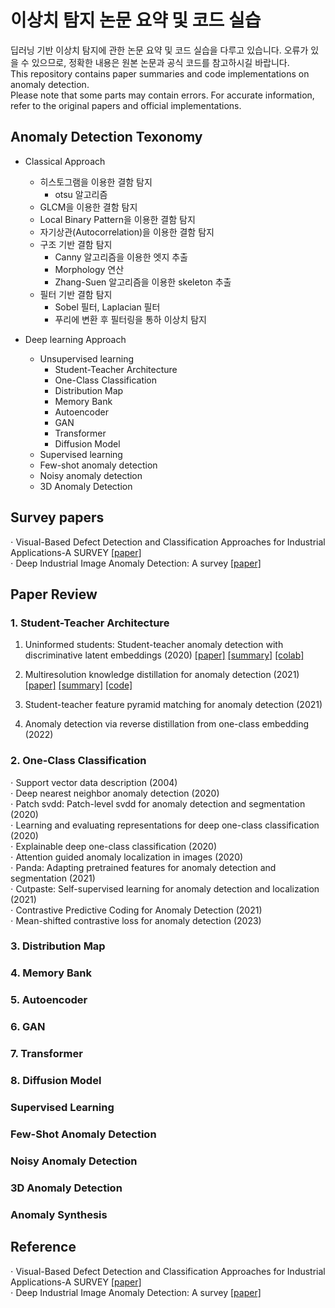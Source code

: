 # 이상치 탐지 논문 요약 및 코드 실습 
딥러닝 기반 이상치 탐지에 관한 논문 요약 및 코드 실습을 다루고 있습니다.
오류가 있을 수 있으므로, 정확한 내용은 원본 논문과 공식 코드를 참고하시길 바랍니다.  
This repository contains paper summaries and code implementations on anomaly detection.  
Please note that some parts may contain errors. For accurate information, refer to the original papers and official implementations.  

  
## Anomaly Detection Texonomy    
* Classical Approach
  * 히스토그램을 이용한 결함 탐지
    * otsu 알고리즘
  * GLCM을 이용한 결함 탐지
  * Local Binary Pattern을 이용한 결함 탐지
  * 자기상관(Autocorrelation)을 이용한 결함 탐지
  * 구조 기반 결함 탐지
    * Canny 알고리즘을 이용한 엣지 추출
    * Morphology 연산
    * Zhang-Suen 알고리즘을 이용한 skeleton 추출
  * 필터 기반 결함 탐지
    * Sobel 필터, Laplacian 필터
    * 푸리에 변환 후 필터링을 통하 이상치 탐지
   
* Deep learning Approach
  * Unsupervised learning
    * Student-Teacher Architecture
    * One-Class Classification
    * Distribution Map
    * Memory Bank
    * Autoencoder
    * GAN
    * Transformer
    * Diffusion Model
  * Supervised learning
  * Few-shot anomaly detection
  * Noisy anomaly detection
  * 3D Anomaly Detection


## Survey papers  
$\cdot$ Visual-Based Defect Detection and Classification Approaches for Industrial Applications-A SURVEY [[paper]](https://www.mdpi.com/1424-8220/20/5/1459)  
$\cdot$ Deep Industrial Image Anomaly Detection: A survey [[paper]](https://arxiv.org/abs/2301.11514)  


## Paper Review
### 1. Student-Teacher Architecture  

1. Uninformed students: Student-teacher anomaly detection with discriminative latent embeddings (2020)
[[paper]](https://arxiv.org/pdf/2011.11108)
[[summary]](https://sogsog.tistory.com/53)
[[colab]](https://github.com/henyu0117-cloud/ADcode/blob/73c10ec7655f557f17329f655e292914acb30104/1%20Student-Teacher%20Architecture/Multiresolution%20Knowledge%20Distillation%20for%20Anomaly%20Detection.ipynb)  

2. Multiresolution knowledge distillation for anomaly detection (2021)
[[paper]](https://arxiv.org/pdf/2011.11108)
[[summary]](https://sogsog.tistory.com/53)
[[code]](https://github.com/henyu0117-cloud/ADcode/blob/73c10ec7655f557f17329f655e292914acb30104/1%20Student-Teacher%20Architecture/Multiresolution%20Knowledge%20Distillation%20for%20Anomaly%20Detection.ipynb)  

3. Student-teacher feature pyramid matching for anomaly detection (2021)  

5. Anomaly detection via reverse distillation from one-class embedding (2022)  


### 2. One-Class Classification  
$\cdot$ Support vector data description (2004)  
$\cdot$ Deep nearest neighbor anomaly detection (2020)  
$\cdot$ Patch svdd: Patch-level svdd for anomaly detection and segmentation (2020)  
$\cdot$ Learning and evaluating representations for deep one-class classification (2020)  
$\cdot$ Explainable deep one-class classification (2020)  
$\cdot$ Attention guided anomaly localization in images (2020)  
$\cdot$ Panda: Adapting pretrained features for anomaly detection and segmentation (2021)  
$\cdot$ Cutpaste: Self-supervised learning for anomaly detection and localization (2021)  
$\cdot$ Contrastive Predictive Coding for Anomaly Detection (2021)  
$\cdot$ Mean-shifted contrastive loss for anomaly detection (2023)  


### 3. Distribution Map  

### 4. Memory Bank  

### 5. Autoencoder  

### 6. GAN

### 7. Transformer  

### 8. Diffusion Model  

### Supervised Learning

### Few-Shot Anomaly Detection  

### Noisy Anomaly Detection  

### 3D Anomaly Detection

### Anomaly Synthesis  

## Reference
$\cdot$ Visual-Based Defect Detection and Classification Approaches for Industrial Applications-A SURVEY [[paper]](https://www.mdpi.com/1424-8220/20/5/1459)  
$\cdot$ Deep Industrial Image Anomaly Detection: A survey [[paper]](https://arxiv.org/abs/2301.11514)  


